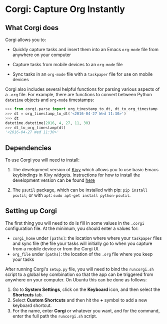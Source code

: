 # Corgi: Capture Org Instantly

## What Corgi does

Corgi allows you to:

* Quickly capture tasks and insert them into an Emacs `org-mode` file from anywhere on your computer

* Capture tasks from mobile devices to an `org-mode` file

* Sync tasks in an `org-mode` file with a `taskpaper` file for use on mobile devices

Corgi also includes several helpful functions for parsing various aspects of a `.org` file. For example, there are functions to convert between Python `datetime` objects and `org-mode` timestamps:

```python
>>> from corgi.parse import org_timestamp_to_dt, dt_to_org_timestamp
>>> dt = org_timestamp_to_dt('<2016-04-27 Wed 11:30>')
>>> dt
datetime.datetime(2016, 4, 27, 11, 30)
>>> dt_to_org_timestamp(dt)
'<2016-04-27 Wed 11:30>'
```
## Dependencies

To use Corgi you will need to install:

1. The development version of [Kivy](https://kivy.org) which allows you to use basic Emacs keybindings in Kivy widgets. Instructions for how to install the development version can be found [here](https://kivy.org/docs/installation/installation.html#development-version)

2. The `psutil` package, which can be installed with pip: `pip install psutil`; or with `apt`: `sudo apt-get install python-psutil`.

## Setting up Corgi

The first thing you will need to do is fill in some values in the `.corgi` configuration file. At the minimum, you should enter a values for:

* `corgi_home` under `[paths]`: the location where where your `taskpaper` files and sync file (the file your tasks will initially go to when you capture from a mobile device or from the Corgi UI.
* `org_file` under `[paths]`: the location of the `.org` file where you keep your tasks

After running Corgi's `setup.py` file, you will need to bind the `runcorgi.sh` script to a global key combination so that the app can be triggered from anywhere on your computer. On Ubuntu this can be done as follows:

1. Go to **System Settings**, click on the **Keyboard** icon, and then select the **Shortcuts** tab.
2. Select **Custom Shortcuts** and then hit the **+** symbol to add a new keyboard shortcut.
3. For the name, enter **Corgi** or whatever you want, and for the command, enter the full path the `runcorgi.sh` script.
